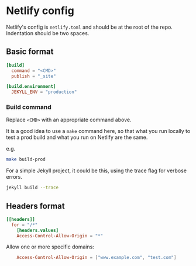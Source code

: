 # Netlify config


Netlify's config is `netlify.toml` and should be at the root of the repo. Indentation should be two spaces.

## Basic format

```toml
[build]
  command = "<CMD>"
  publish = "_site"

[build.environment]
  JEKYLL_ENV = "production"
```

### Build command

Replace `<CMD>` with an appropriate command above.

It is a good idea to use a `make` command here, so that what you run locally to test a prod build and what you run on Netlify are the same. 

e.g. 

```sh
make build-prod
```

For a simple Jekyll project, it could be this, using the trace flag for verbose errors.

```sh
jekyll build --trace
```

## Headers format

```toml
[[headers]]
  for = "/*"
    [headers.values]
    Access-Control-Allow-Origin = "*"
```

Allow one or more specific domains:

```toml
    Access-Control-Allow-Origin = ["www.example.com", "test.com"]
```
